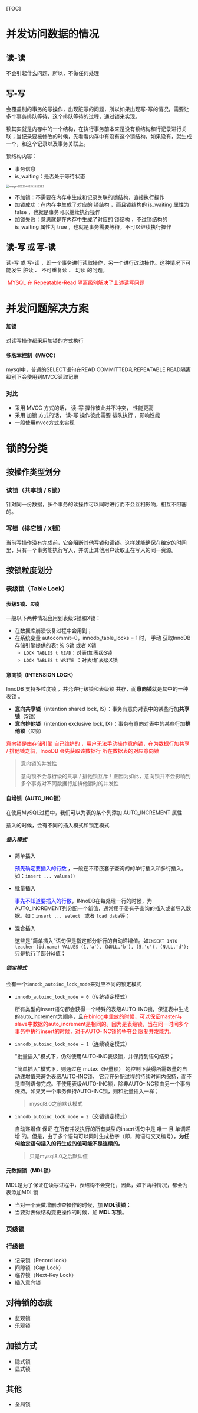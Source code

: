 [TOC]

# 并发访问数据的情况

## 读-读

不会引起什么问题，所以，不做任何处理

## 写-写

会覆盖别的事务的写操作，出现脏写的问题，所以如果出现写-写的情况，需要让多个事务排队等待，这个排队等待的过程，通过锁来实现。

锁其实就是内存中的一个结构，在执行事务前本来是没有锁结构和行记录进行关联；当记录要被修改的时候，先看看内存中有没有这个锁结构，如果没有，就生成一个，和这个记录以及事务关联上。

锁结构内容：

- 事务信息
- is_waiting：是否处于等待状态

 <img src="https://gitee.com/firewolf/allinone/raw/master/images/image-20220402152523392.png" alt="image-20220402152523392" style="zoom:50%;" />

- 不加锁：不需要在内存中生成和记录关联的锁结构，直接执行操作
- 加锁成功：在内存中生成了对应的 锁结构 ，而且锁结构的 is_waiting 属性为 false ，也就是事务可以继续执行操作
- 加锁失败：意思就是在内存中生成了对应的 锁结构 ，不过锁结构的 is_waiting 属性为 true ，也就是事务需要等待，不可以继续执行操作

## 读-写 或 写-读

读-写 或 写-读 ，即一个事务进行读取操作，另一个进行改动操作。这种情况下可能发生 脏读 、 不可重复读 、 幻读 的问题。

<font color=red> MYSQL 在 Repeatable-Read 隔离级别解决了上述读写问题</font>



# 并发问题解决方案

#### 加锁

对读写操作都采用加锁的方式执行

#### 多版本控制（MVCC）

mysql中，普通的SELECT语句在READ COMMITTED和REPEATABLE READ隔离级别下会使用到MVCC读取记录

### 对比

- 采用 MVCC 方式的话， 读-写 操作彼此并不冲突， 性能更高 
- 采用 加锁 方式的话， 读-写 操作彼此需要 排队执行 ，影响性能
- 一般使用mvcc方式来实现



# 锁的分类

## 按操作类型划分

### 读锁（共享锁 / S锁）

针对同一份数据，多个事务的读操作可以同时进行而不会互相影响，相互不阻塞的。

### 写锁（排它锁 / X锁）

当前写操作没有完成前，它会阻断其他写锁和读锁。这样就能确保在给定的时间里，只有一个事务能执行写入，并防止其他用户读取正在写入的同一资源。

## 按锁粒度划分

### 表级锁（Table Lock）

#### 表级S锁、X锁

一般以下两种情况会用到表级S锁和X锁：

- 在数据库崩溃恢复过程中会用到；
- 在系统变量 autocommit=0，innodb_table_locks = 1 时， 手动 获取InnoDB存储引擎提供的表t 的 S锁 或者 X锁 
  - `LOCK TABLES t READ`：对表t加表级S锁
  - `LOCK TABLES t WRITE `：对表t加表级X锁

#### 意向锁（INTENSION LOCK）

InnoDB 支持多粒度锁 ，并允许行级锁和表级锁 共存，而**意向锁**就是其中的一种 表锁 。

- **意向共享锁**（intention shared lock, IS）：事务有意向对表中的某些行加**共享锁**（S锁）
- **意向排他锁**（intention exclusive lock, IX）：事务有意向对表中的某些行加**排他锁**（X锁）

<font color=red>意向锁是由存储引擎 自己维护的 ，用户无法手动操作意向锁，在为数据行加共享 / 排他锁之前，InooDB 会先获取该数据行 所在数据表的对应意向锁</font>

> 意向锁的并发性
>
> 意向锁不会与行级的共享 / 排他锁互斥！正因为如此，意向锁并不会影响到多个事务对不同数据行加排他锁时的并发性

#### 自增锁（AUTO_INC锁）

在使用MySQL过程中，我们可以为表的某个列添加 AUTO_INCREMENT 属性

插入的时候，会有不同的插入模式和锁定模式

##### 插入模式

- 简单插入

  <font color=blue>预先确定要插入的行数 </font>，一般在不带嵌套子查询的的单行插入和多行插入。如：`insert ... values()`

- 批量插入

  <font color=blue>事先不知道要插入的行数</font>，INnoDB在每处理一行的时候，为AUTO_INCREMENT列分配一个新值，通常用于带有子查询的插入或者导入数据。如：`insert ... select ` 或者 `load data`等；

- 混合插入

  这些是”简单插入“语句但是指定部分新行的自动递增值。如`INSERT INTO teacher (id,name) VALUES (1,'a'), (NULL,'b'), (5,'c'), (NULL,'d'); `只是执行了部分id值；

##### 锁定模式

会有一个`innodb_autoinc_lock_mode`来对应不同的锁定模式

- `innodb_autoinc_lock_mode = 0`（传统锁定模式）

  所有类型的insert语句都会获得一个特殊的表级AUTO-INC锁，保证表中生成的auto_increment为顺序，且<font color=red>在binlog中重放的时候，可以保证master与slave中数据的auto_increment是相同的。因为是表级锁，当在同一时间多个事务中执行insert的时候，对于AUTO-INC锁的争夺会 限制并发能力。</font>

- `innodb_autoinc_lock_mode = 1`（连续锁定模式）

  "批量插入"模式下，仍然使用AUTO-INC表级锁，并保持到语句结束；

  "简单插入"模式下，则通过在 mutex（轻量锁） 的控制下获得所需数量的自动递增值来避免表级AUTO-INC锁， 它只在分配过程的持续时间内保持，而不是直到语句完成。不使用表级AUTO-INC锁，除非AUTO-INC锁由另一个事务保持。如果另一个事务保持AUTO-INC锁，则和批量插入一样；

  > mysql8.0之前默认模式

- `innodb_autoinc_lock_mode = 2`（交错锁定模式）

  自动递增值 保证 在所有并发执行的所有类型的insert语句中是 唯一 且 单调递增 的。但是，由于多个语句可以同时生成数字（即，跨语句交叉编号），**为任何给定语句插入的行生成的值可能不是连续的。**

  > 只是mysql8.0之后默认值

#### 元数据锁（MDL锁）

MDL是为了保证在读写过程中，表结构不会变化，因此，如下两种情况，都会为表添加MDL锁

- 当对一个表做增删改查操作的时候，加 **MDL读锁；**
- 当要对表做结构变更操作的时候，加 **MDL 写锁**。



### 页级锁

### 行级锁

- 记录锁（Record lock）
- 间隙锁（Gap Lock）
- 临界锁（Next-Key Lock）
- 插入意向锁

## 对待锁的态度

- 悲观锁
- 乐观锁

## 加锁方式

- 隐式锁
- 显式锁

## 其他

- 全局锁





